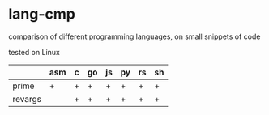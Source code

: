 # lang-cmp
comparison of different programming languages, on small snippets of code

tested on Linux

|         | asm | c   | go  | js  | py  | rs  | sh  |
|---------|-----|-----|-----|-----|-----|-----|-----|
| prime   |  +  |  +  |  +  |  +  |  +  |  +  |  +  |
| revargs |     |  +  |  +  |  +  |  +  |  +  |  +  |
